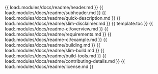 {{ load:.modules/docs/readme/header.md }}
{{ load:.modules/docs/readme/subheader.md }}
{{ load:.modules/docs/readme/quick-description.md }}
{{ load:.modules/docs/readme/slim-disclaimer.md }}
{{ template:toc }}
{{ load:.modules/docs/readme-ci/overview.md }}
{{ load:.modules/docs/readme/requirements.md }}
{{ load:.modules/docs/readme-ci/example.md }}
{{ load:.modules/docs/readme/building.md }}
{{ load:.modules/docs/readme/slim-build.md }}
{{ load:.modules/docs/readme/build-tools.md }}
{{ load:.modules/docs/readme/contributing-details.md }}
{{ load:.modules/docs/readme/license.md }}
